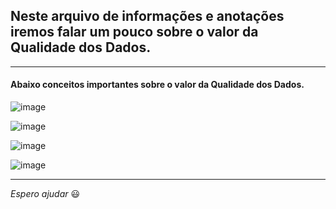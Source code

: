 ## Neste arquivo de informações e anotações iremos falar um pouco sobre o valor da Qualidade dos Dados.

---

#### Abaixo conceitos importantes sobre o valor da Qualidade dos Dados.
![image](https://github.com/Phelipe-Sempreboni/tutorials-informations-notes/assets/57469401/fc7dde29-f25c-4009-b45d-3f9da6e2060f)

![image](https://github.com/Phelipe-Sempreboni/tutorials-informations-notes/assets/57469401/16660575-41b5-4513-9e3d-e8b57c79de31)

![image](https://github.com/Phelipe-Sempreboni/tutorials-informations-notes/assets/57469401/c6a9abe7-0be7-4183-b0fc-3b8d2b8f3c4a)

![image](https://github.com/Phelipe-Sempreboni/tutorials-informations-notes/assets/57469401/4813c930-c502-41b0-94c5-ef23a9aa16b2)

---

_Espero ajudar_ :smiley:
